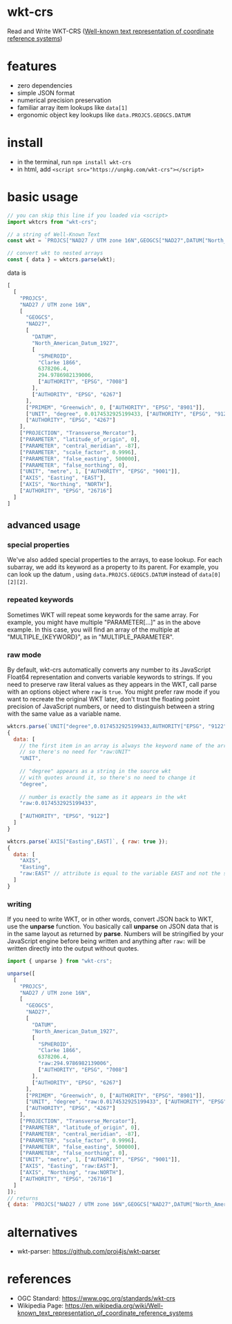 # wkt-crs
Read and Write WKT-CRS ([Well-known text representation of coordinate reference systems](https://en.wikipedia.org/wiki/Well-known_text_representation_of_coordinate_reference_systems))

# features
- zero dependencies
- simple JSON format
- numerical precision preservation
- familiar array item lookups like `data[1]`
- ergonomic object key lookups like `data.PROJCS.GEOGCS.DATUM`


# install
- in the terminal, run  `npm install wkt-crs`
- in html, add `<script src="https://unpkg.com/wkt-crs"></script>`

# basic usage
```js
// you can skip this line if you loaded via <script>
import wktcrs from "wkt-crs";

// a string of Well-Known Text
const wkt = `PROJCS["NAD27 / UTM zone 16N",GEOGCS["NAD27",DATUM["North_American_Datum_1927",SPHEROID["Clarke 1866",6378206.4,294.9786982139006,AUTHORITY["EPSG","7008"]],AUTHORITY["EPSG","6267"]],PRIMEM["Greenwich",0,AUTHORITY["EPSG","8901"]],UNIT["degree",0.0174532925199433,AUTHORITY["EPSG","9122"]],AUTHORITY["EPSG","4267"]],PROJECTION["Transverse_Mercator"],PARAMETER["latitude_of_origin",0],PARAMETER["central_meridian",-87],PARAMETER["scale_factor",0.9996],PARAMETER["false_easting",500000],PARAMETER["false_northing",0],UNIT["metre",1,AUTHORITY["EPSG","9001"]],AXIS["Easting",EAST],AXIS["Northing",NORTH],AUTHORITY["EPSG","26716"]]`;

// convert wkt to nested arrays
const { data } = wktcrs.parse(wkt);
```
data is
```js
[
  [
    "PROJCS",
    "NAD27 / UTM zone 16N",
    [
      "GEOGCS",
      "NAD27",
      [
        "DATUM",
        "North_American_Datum_1927",
        [
          "SPHEROID",
          "Clarke 1866",
          6378206.4,
          294.9786982139006,
          ["AUTHORITY", "EPSG", "7008"]
        ],
        ["AUTHORITY", "EPSG", "6267"]
      ],
      ["PRIMEM", "Greenwich", 0, ["AUTHORITY", "EPSG", "8901"]],
      ["UNIT", "degree", 0.0174532925199433, ["AUTHORITY", "EPSG", "9122"] ],
      ["AUTHORITY", "EPSG", "4267"]
    ],
    ["PROJECTION", "Transverse_Mercator"],
    ["PARAMETER", "latitude_of_origin", 0],
    ["PARAMETER", "central_meridian", -87],
    ["PARAMETER", "scale_factor", 0.9996],
    ["PARAMETER", "false_easting", 500000],
    ["PARAMETER", "false_northing", 0],
    ["UNIT", "metre", 1, ["AUTHORITY", "EPSG", "9001"]],
    ["AXIS", "Easting", "EAST"],
    ["AXIS", "Northing", "NORTH"],
    ["AUTHORITY", "EPSG", "26716"]
  ]
]
```
## advanced usage
### special properties
We've also added special properties to the arrays, to ease lookup.  For each subarray,
we add its keyword as a property to its parent.  For example, you can look up the datum ,
using `data.PROJCS.GEOGCS.DATUM` instead of `data[0][2][2]`.
### repeated keywords
Sometimes WKT will repeat some keywords for the same array.  For example, you might have multiple
"PARAMETER[...]" as in the above example.  In this case, you will find an array of the multiple at
"MULTIPLE_{KEYWORD}", as in "MULTIPLE_PARAMETER".
### raw mode
By default, wkt-crs automatically converts any number to its JavaScript Float64 representation 
and converts variable keywords to strings.  If you need to preserve raw literal values as they appears in the WKT,
call parse with an options object where `raw` is `true`.  You might prefer raw mode if you want to recreate the original WKT later, don't trust the floating point precision of JavaScript numbers, or need to distinguish between a string with the same value as a variable name.
```js
wktcrs.parse(`UNIT["degree",0.0174532925199433,AUTHORITY["EPSG", "9122"]]`, { raw: true });
{
  data: [
    // the first item in an array is always the keyword name of the array,
    // so there's no need for "raw:UNIT"
    "UNIT",
    
    // "degree" appears as a string in the source wkt
    // with quotes around it, so there's no need to change it
    "degree",
    
    // number is exactly the same as it appears in the wkt
    "raw:0.0174532925199433",
    
    ["AUTHORITY", "EPSG", "9122"]
  ]
}

wktcrs.parse(`AXIS["Easting",EAST]`, { raw: true });
{
  data: [
    "AXIS",
    "Easting",
    "raw:EAST" // attribute is equal to the variable EAST and not the string "EAST"
  ]
}
```
### writing
If you need to write WKT, or in other words, convert JSON back to WKT, use the **unparse** function.  You basically call
**unparse** on JSON data that is in the same layout as returned by **parse**.  Numbers will be stringified by your JavaScript
engine before being written and anything after `raw:` will be written directly into the output without quotes.
```js
import { unparse } from "wkt-crs";

unparse([
  [
    "PROJCS",
    "NAD27 / UTM zone 16N",
    [
      "GEOGCS",
      "NAD27",
      [
        "DATUM",
        "North_American_Datum_1927",
        [
          "SPHEROID",
          "Clarke 1866",
          6378206.4,
          "raw:294.9786982139006",
          ["AUTHORITY", "EPSG", "7008"]
        ],
        ["AUTHORITY", "EPSG", "6267"]
      ],
      ["PRIMEM", "Greenwich", 0, ["AUTHORITY", "EPSG", "8901"]],
      ["UNIT", "degree", "raw:0.0174532925199433", ["AUTHORITY", "EPSG", "9122"] ],
      ["AUTHORITY", "EPSG", "4267"]
    ],
    ["PROJECTION", "Transverse_Mercator"],
    ["PARAMETER", "latitude_of_origin", 0],
    ["PARAMETER", "central_meridian", -87],
    ["PARAMETER", "scale_factor", 0.9996],
    ["PARAMETER", "false_easting", 500000],
    ["PARAMETER", "false_northing", 0],
    ["UNIT", "metre", 1, ["AUTHORITY", "EPSG", "9001"]],
    ["AXIS", "Easting", "raw:EAST"],
    ["AXIS", "Northing", "raw:NORTH"],
    ["AUTHORITY", "EPSG", "26716"]
  ]
]);
// returns
{ data: `PROJCS["NAD27 / UTM zone 16N",GEOGCS["NAD27",DATUM["North_American_Datum_1927",SPHEROID["Clarke 1866",6378206.4,294.9786982139006,AUTHORITY["EPSG","7008"]],AUTHORITY["EPSG","6267"]],PRIMEM["Greenwich",0,AUTHORITY["EPSG","8901"]],UNIT["degree",0.0174532925199433,AUTHORITY["EPSG","9122"]],AUTHORITY["EPSG","4267"]],PROJECTION["Transverse_Mercator"],PARAMETER["latitude_of_origin",0],PARAMETER["central_meridian",-87],PARAMETER["scale_factor",0.9996],PARAMETER["false_easting",500000],PARAMETER["false_northing",0],UNIT["metre",1,AUTHORITY["EPSG","9001"]],AXIS["Easting",EAST],AXIS["Northing",NORTH],AUTHORITY["EPSG","26716"]]` }
```

# alternatives
- wkt-parser: https://github.com/proj4js/wkt-parser

# references
- OGC Standard: https://www.ogc.org/standards/wkt-crs
- Wikipedia Page: https://en.wikipedia.org/wiki/Well-known_text_representation_of_coordinate_reference_systems
